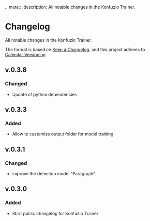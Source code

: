 .. meta::
   :description: All notable changes in the Konfuzio Trainer.

# Changelog

All notable changes in the Konfuzio Trainer.

The format is based on [Keep a Changelog](https://keepachangelog.com/en/1.0.0/),
and this project adheres to [Calendar Versioning](https://calver.org/overview.html).

## v.0.3.8

### Changed

- Update of python dependencies

## v.0.3.3

### Added
- Allow to customize output folder for model training.


## v.0.3.1

### Changed
- Improve the detection model "Paragraph"


## v.0.3.0

### Added
- Start public changelog for Konfuzio Trainer
